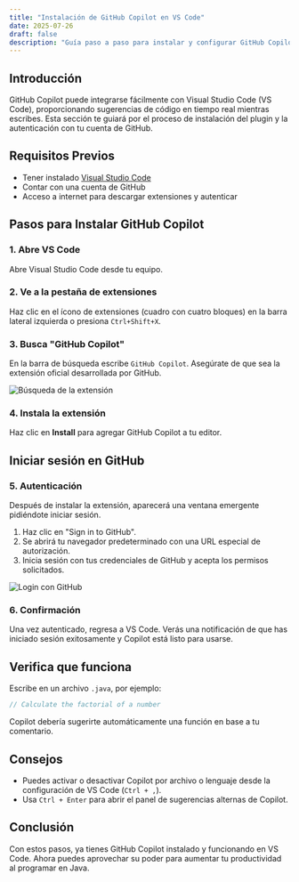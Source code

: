 ```yaml
---
title: "Instalación de GitHub Copilot en VS Code"
date: 2025-07-26
draft: false
description: "Guía paso a paso para instalar y configurar GitHub Copilot en Visual Studio Code"
---
```


## Introducción

GitHub Copilot puede integrarse fácilmente con Visual Studio Code (VS Code), proporcionando sugerencias de código en tiempo real mientras escribes. Esta sección te guiará por el proceso de instalación del plugin y la autenticación con tu cuenta de GitHub.

## Requisitos Previos

- Tener instalado [Visual Studio Code](https://code.visualstudio.com/)
- Contar con una cuenta de GitHub
- Acceso a internet para descargar extensiones y autenticar

## Pasos para Instalar GitHub Copilot

### 1. Abre VS Code

Abre Visual Studio Code desde tu equipo.

### 2. Ve a la pestaña de extensiones

Haz clic en el ícono de extensiones (cuadro con cuatro bloques) en la barra lateral izquierda o presiona `Ctrl+Shift+X`.

### 3. Busca "GitHub Copilot"

En la barra de búsqueda escribe `GitHub Copilot`. Asegúrate de que sea la extensión oficial desarrollada por GitHub.

![Búsqueda de la extensión](https://docs.github.com/assets/images/help/copilot/vs-code-copilot-extension.png)

### 4. Instala la extensión

Haz clic en **Install** para agregar GitHub Copilot a tu editor.

## Iniciar sesión en GitHub

### 5. Autenticación

Después de instalar la extensión, aparecerá una ventana emergente pidiéndote iniciar sesión.

1. Haz clic en "Sign in to GitHub".
2. Se abrirá tu navegador predeterminado con una URL especial de autorización.
3. Inicia sesión con tus credenciales de GitHub y acepta los permisos solicitados.

![Login con GitHub](https://docs.github.com/assets/images/help/copilot/copilot-signin.png)

### 6. Confirmación

Una vez autenticado, regresa a VS Code. Verás una notificación de que has iniciado sesión exitosamente y Copilot está listo para usarse.

## Verifica que funciona

Escribe en un archivo `.java`, por ejemplo:

```java
// Calculate the factorial of a number
```

Copilot debería sugerirte automáticamente una función en base a tu comentario.

## Consejos

- Puedes activar o desactivar Copilot por archivo o lenguaje desde la configuración de VS Code (`Ctrl + ,`).
- Usa `Ctrl + Enter` para abrir el panel de sugerencias alternas de Copilot.

## Conclusión

Con estos pasos, ya tienes GitHub Copilot instalado y funcionando en VS Code. Ahora puedes aprovechar su poder para aumentar tu productividad al programar en Java.
